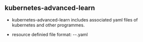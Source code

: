 ## kubernetes-advanced-learn

- kubernetes-advanced-learn includes associated yaml files of kubernetes and other programmes.

- resource definied file format: <namespace>-<name>-<type>.yaml
